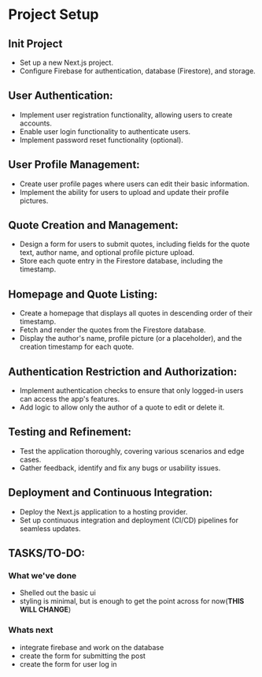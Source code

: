# Project Setup
## Init Project
* Set up a new Next.js project.
* Configure Firebase for authentication, database (Firestore), and storage.

## User Authentication:
* Implement user registration functionality, allowing users to create accounts.
* Enable user login functionality to authenticate users.
* Implement password reset functionality (optional).

## User Profile Management:
* Create user profile pages where users can edit their basic information.
* Implement the ability for users to upload and update their profile pictures.

## Quote Creation and Management:
* Design a form for users to submit quotes, including fields for the quote text, author name, and optional profile picture upload.
* Store each quote entry in the Firestore database, including the timestamp.

## Homepage and Quote Listing:
* Create a homepage that displays all quotes in descending order of their timestamp.
* Fetch and render the quotes from the Firestore database.
* Display the author's name, profile picture (or a placeholder), and the creation timestamp for each quote.

## Authentication Restriction and Authorization:
* Implement authentication checks to ensure that only logged-in users can access the app's features.
* Add logic to allow only the author of a quote to edit or delete it.

## Testing and Refinement:
* Test the application thoroughly, covering various scenarios and edge cases.
* Gather feedback, identify and fix any bugs or usability issues.

## Deployment and Continuous Integration:
* Deploy the Next.js application to a hosting provider.
* Set up continuous integration and deployment (CI/CD) pipelines for seamless updates.

## TASKS/TO-DO:
### What we've done

* Shelled out the basic ui
* styling is minimal, but is enough to get the point across for now(**THIS WILL CHANGE**)

### Whats next

* integrate firebase and work on the database
* create the form for submitting the post
* create the form for user log in